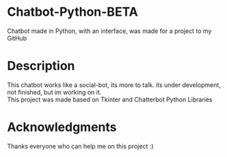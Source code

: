 # Chatbot-Python-BETA
Chatbot made in Python, with an interface, was made for a project to my GitHub

# Description
This chatbot works like a social-bot, its more to talk. its under development, not finished, but im working on it.        
This project was made based on Tkinter and Chatterbot  Python Libraries

# Acknowledgments
Thanks everyone who can help me on this project :)
